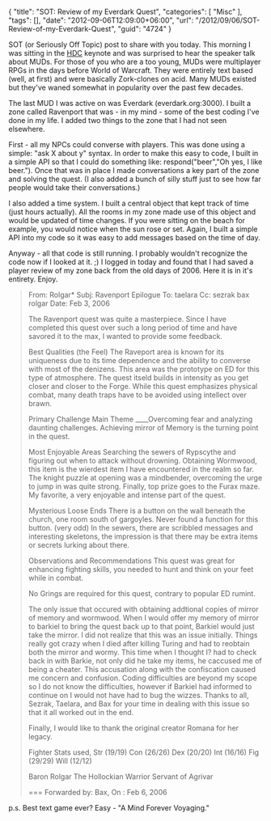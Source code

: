 {
	"title": "SOT: Review of my Everdark Quest",
	"categories": [
		"Misc"
	],
	"tags": [],
	"date": "2012-09-06T12:09:00+06:00",
	"url": "/2012/09/06/SOT-Review-of-my-Everdark-Quest",
	"guid": "4724"
}

SOT (or Seriously Off Topic) post to share with you today. This morning I was sitting in the <a href="http://www.heartlanddc.com/">HDC</a> keynote and was surprised to hear the speaker talk about MUDs. For those of you who are a too young, MUDs were multiplayer RPGs in the days before World of Warcraft. They were entirely text based (well, at first) and were basically Zork-clones on acid. Many MUDs existed but they've waned somewhat in popularity over the past few decades.
<!--more-->
The last MUD I was active on was Everdark (everdark.org:3000). I built a zone called Ravenport that was - in my mind - some of the best coding I've done in my life. I added two things to the zone that I had not seen elsewhere.

First - all my NPCs could converse with players. This was done using a simple: "ask X about y" syntax. In order to make this easy to code, I built in a simple API so that I could do something like: respond("beer","Oh yes, I like beer."). Once that was in place I made conversations a key part of the zone and solving the quest. (I also added a bunch of silly stuff just to see how far people would take their conversations.)

I also added a time system. I built a central object that kept track of time (just hours actually). All the rooms in my zone made use of this object and would be updated of time changes. If you were sitting on the beach for example, you would notice when the sun rose or set. Again, I built a simple API into my code so it was easy to add messages based on the time of day.

Anyway - all that code is still running. I probably wouldn't recognize the code now if I looked at it. ;) I logged in today and found that I had saved a player review of my zone back from the old days of 2006. Here it is in it's entirety. Enjoy.

<blockquote>
From: Rolgar*
Subj: Ravenport Epilogue
To:  taelara
Cc: sezrak bax rolgar
Date: Feb  3, 2006

The Ravenport quest was quite a masterpiece.  Since I have completed this
quest over such a long period of time and have savored it to the max, I
wanted to provide some feedback.

Best Qualities (the Feel)
The Raveport area is known for its uniqueness due to its time dependence
and the ability to converse with most of the denizens.  This area was the
prototype on ED for this type of atmosphere.  The quest itseld builds in
intensity as you get closer and closer to the Forge.  While this quest
emphasizes physical combat, many death traps have to be avoided using
intellect over brawn. 

Primary Challenge
Main Theme ____Overcoming fear and analyzing daunting challenges.
Achieving mirror of Memory is the turning point in the quest.

Most Enjoyable Areas
Searching the sewers of Rypscythe and figuring out when to attack without
drowning.
Obtaining Wormwood, this item is the wierdest item I have encountered in
the realm so far.
The knight puzzle at opening was a mindbender, overcoming the urge to jump
in was quite strong.
Finally, top prize goes to the Furax maze. My favorite, a very enjoyable
and intense part of the quest.

Mysterious Loose Ends
There is a button on the wall beneath the church, one room south of
gargoyles.  Never found a function for this button. (very odd)
In the sewers, there are scribbled messages and interesting skeletons, the
impression is that there may be extra items or secrets lurking about there.

Observations and Recommendations
This quest was great for enhancing fighting skills, you needed to hunt and
think on your feet while in combat.

No Grings are required for this quest, contrary to popular ED rumint.

The only issue that occured with obtaining addtional copies of mirror of
memory and wormwood.  When I would offer my memory of mirror to barkiel to
bring the quest back up to that point, Barkiel would just take the mirror. 
I did not realize that this was an issue initially.  Things really got
crazy when I died after killing Turing and had to reobtain both the mirror
and wormy.  This time when I thought I? had to check back in with Barkie,
not only did he take my items, he caccused me of being a cheater.  This
accusation along with the confiscation caused me concern and confusion. 
Coding difficulties are beyond my scope so I do not know the difficulties,
however if Barkiel had informed to continue on I would not have had to bug
the wizzes.  Thanks to all, Sezrak, Taelara, and Bax for your time in
dealing with this issue so that it all worked out in the end. 

Finally, I would like to thank the original creator Romana for her legacy.

Fighter Stats used, Str (19/19)  Con (26/26)  Dex (20/20)  Int (16/16)  Fig
(29/29)  Will (12/12)

Baron Rolgar
The Hollockian Warrior
Servant of Agrivar

=== Forwarded by: Bax, On : Feb  6, 2006
</blockquote>

p.s. Best text game ever? Easy - "A Mind Forever Voyaging."